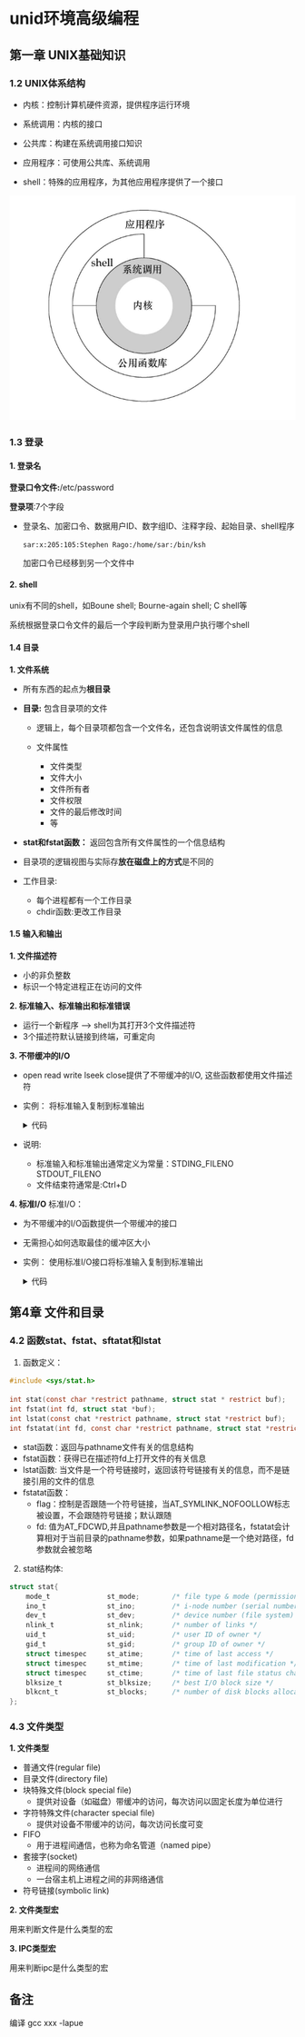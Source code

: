 # unid环境高级编程

## 第一章 UNIX基础知识

### 1.2 UNIX体系结构

* 内核：控制计算机硬件资源，提供程序运行环境

* 系统调用：内核的接口
* 公共库：构建在系统调用接口知识
* 应用程序：可使用公共库、系统调用
* shell：特殊的应用程序，为其他应用程序提供了一个接口

![1591273071323](assets/1591273071323.png)

### 1.3 登录

#### 1.  登录名

**登录口令文件:**/etc/password

**登录项**:7个字段

* 登录名、加密口令、数据用户ID、数字组ID、注释字段、起始目录、shell程序

  `sar:x:205:105:Stephen Rago:/home/sar:/bin/ksh`

  加密口令已经移到另一个文件中

#### 2. shell

unix有不同的shell，如Boune shell; Bourne-again shell; C shell等

系统根据登录口令文件的最后一个字段判断为登录用户执行哪个shell

#### 1.4 目录

**1. 文件系统**

* 所有东西的起点为**根目录**

* **目录:** 包含目录项的文件
  * 逻辑上，每个目录项都包含一个文件名，还包含说明该文件属性的信息

  * 文件属性

    * 文件类型
    * 文件大小
    * 文件所有者
    * 文件权限
    * 文件的最后修改时间
    * 等
* **stat和fstat函数：** 返回包含所有文件属性的一个信息结构
* 目录项的逻辑视图与实际存**放在磁盘上的方式**是不同的
* 工作目录:
    * 每个进程都有一个工作目录
    * chdir函数:更改工作目录

#### 1.5 输入和输出
**1. 文件描述符**
* 小的非负整数
* 标识一个特定进程正在访问的文件

**2. 标准输入、标准输出和标准错误**
* 运行一个新程序 --> shell为其打开3个文件描述符
* 3个描述符默认链接到终端，可重定向

**3. 不带缓冲的I/O**
* open read write lseek close提供了不带缓冲的I/O, 这些函数都使用文件描述符

* 实例：
将标准输入复制到标准输出
    <details>
      <summary>代码</summary>

    ```c
    #include "apue.h" 

    #define BUFFSIZE 4096 
     
    int main(void) 
    { 
        int n; 
        char buf[BUFFSIZE]; 
     
        while ((n = read(STDIN_FILENO, buf, BUFFSIZE)) > 0) 
            if (write(STDOUT_FILENO, buf, n) != n) 
                err_sys("write error"); 
     
        if (n <0 ) 
            err_sys("read error"); 
     
        exit(0); 
        return 1; 
    } 

    ```

    </details>

* 说明:
    * 标准输入和标准输出通常定义为常量：STDING_FILENO STDOUT_FILENO
    * 文件结束符通常是:Ctrl+D 


**4. 标准I/O**
标准I/O：
* 为不带缓冲的I/O函数提供一个带缓冲的接口
* 无需担心如何选取最佳的缓冲区大小
* 实例：
使用标准I/O接口将标准输入复制到标准输出

    <details>
      <summary>代码</summary>

    ```c
    #include "apue.h"
    
    int main()
    {
        int c;
        while((c = getc(stdin)) != EOF)
            if (putc(c, stdout) == EOF)
                err_sys("out error");
        
        if (ferror(stdin))
            err_sys("input error");
        exit(0);
    }

    ```

    </details>


## 第4章 文件和目录
### 4.2 函数stat、fstat、sftatat和lstat
1. 函数定义：
```c
#include <sys/stat.h>

int stat(const char *restrict pathname, struct stat * restrict buf);
int fstat(int fd, struct stat *buf);
int lstat(const chat *restrict pathname, struct stat *restrict buf);
int fstatat(int fd, const char *restrict pathname, struct stat *restrict buf, int flag);
```
* stat函数：返回与pathname文件有关的信息结构
* fstat函数：获得已在描述符fd上打开文件的有关信息
* lstat函数: 当文件是一个符号链接时，返回该符号链接有关的信息，而不是链接引用的文件的信息
* fstatat函数：
    * flag：控制是否跟随一个符号链接，当AT_SYMLINK_NOFOOLLOW标志被设置，不会跟随符号链接；默认跟随
    * fd: 值为AT_FDCWD,并且pathname参数是一个相对路径名，fstatat会计算相对于当前目录的pathname参数，如果pathname是一个绝对路径，fd参数就会被忽略

2. stat结构体:
```c
struct stat{
    mode_t              st_mode;        /* file type & mode (permissions) */
    ino_t               st_ino;         /* i-node number (serial number) */
    dev_t               st_dev;         /* device number (file system) */
    nlink_t             st_nlink;       /* number of links */
    uid_t               st_uid;         /* user ID of owner */
    gid_t               st_gid;         /* group ID of owner */
    struct timespec     st_atime;       /* time of last access */
    struct timespec     st_mtime;       /* time of last modification */
    struct timespec     st_ctime;       /* time of last file status change */
    blksize_t           st_blksize;     /* best I/O block size */
    blkcnt_t            st_blocks;      /* number of disk blocks allocated */
};
```

### 4.3 文件类型
**1. 文件类型**
* 普通文件(regular file)
* 目录文件(directory file)
* 块特殊文件(block special file)
    * 提供对设备（如磁盘）带缓冲的访问，每次访问以固定长度为单位进行
* 字符特殊文件(character special file)
    * 提供对设备不带缓冲的访问，每次访问长度可变 
* FIFO
    * 用于进程间通信，也称为命名管道（named pipe）
* 套接字(socket)
    * 进程间的网络通信
    * 一台宿主机上进程之间的非网络通信
* 符号链接(symbolic link)

**2. 文件类型宏** 

用来判断文件是什么类型的宏

**3. IPC类型宏**

用来判断ipc是什么类型的宏















## 备注
编译
gcc xxx -lapue


